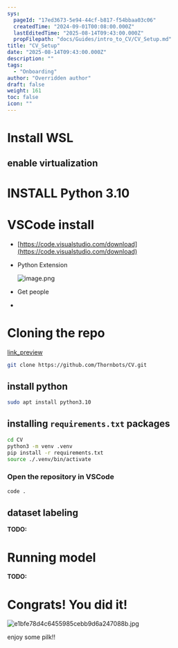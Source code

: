 ```yaml
---
sys:
  pageId: "17ed3673-5e94-44cf-b817-f54bbaa03c06"
  createdTime: "2024-09-01T00:08:00.000Z"
  lastEditedTime: "2025-08-14T09:43:00.000Z"
  propFilepath: "docs/Guides/intro_to_CV/CV_Setup.md"
title: "CV_Setup"
date: "2025-08-14T09:43:00.000Z"
description: ""
tags:
  - "Onboarding"
author: "Overridden author"
draft: false
weight: 161
toc: false
icon: ""
---
```


# Install WSL

## enable virtualization

# INSTALL Python 3.10

# VSCode install

- [https://code.visualstudio.com/download](https://code.visualstudio.com/download)
- Python Extension

	![image.png](https://prod-files-secure.s3.us-west-2.amazonaws.com/d518164a-d88e-44d1-a4ee-3adb3bd8bce0/d82b6650-a5e4-4d3c-b8c9-93d817dae00e/image.png?X-Amz-Algorithm=AWS4-HMAC-SHA256&X-Amz-Content-Sha256=UNSIGNED-PAYLOAD&X-Amz-Credential=ASIAZI2LB4666LFFZBSA%2F20250815%2Fus-west-2%2Fs3%2Faws4_request&X-Amz-Date=20250815T004431Z&X-Amz-Expires=3600&X-Amz-Security-Token=IQoJb3JpZ2luX2VjEAkaCXVzLXdlc3QtMiJIMEYCIQCTJLBycESfnCTtK0XEB6Y5P9j3U32FIXddZnM89o5slwIhAMEgakyaM9MsFRgpDj10U5e2GO%2FNhJ5iOpQ4MBduTxmeKv8DCFIQABoMNjM3NDIzMTgzODA1IgxnMde03MhmCS%2FeRl8q3APAp8SWjUej7yr8g48gQnBC8z%2FOxUBRRvfKiQ%2BSNWMRXepblrdR%2F1B9PyLc%2B2Y7N5QSjWttn8yQW2A9eHzKfBhEo2BMjS7FmlzAtKSvmtuXlBcmw%2FXr85o%2F4ZTZAZ4pjPo%2B08YlHBaTyaMb8jhqvqGnypHYFiK321A7SzyVyOn63HQKXiP31%2B6rTV%2BJqGeaYh0AZ8CR3lGQYQIiQCYs9fCSGnxOtjU0wlpV02ZnjXQvgupNkjsENCHlVoGra2Uq3jZCAe9VMtpqgaJrdP%2F9ogIam0JIO3B7BnWJoe0atAvEnfP6uJqFkj2LOZbZgTKUJHY6tybDWSSY5M5xWFT1kXdb0BHmdSZ9ny1%2BR43HpcgXIZb0Oik08gB72lvoHyAtPgIj%2FURutAYv%2BAubeaff9ZnsHLKTHiAQfEYZ6F%2ByeL1V6td57YipfNy2pzxS3zCLmRsiVYd9DVwQmejouG9uyv7la6JCNV2etziVquWHJLh%2Bodtcv5CqgskbDWzyaZJdool%2Bq5YuDIfXZD4SZQ0zw7J5tnAOcczW%2F%2FbQbk%2B1apeQlb9qGfLR1o8HC2ATH4%2FnEiZNZ2zxDACD65S0tpdGm3ZeH%2FuyZFjLxfm2aBl65GNiINXeKDIm%2Bp8yd0eP0TC7%2FfnEBjqkAbPmxk0khY19zWk%2Fwbi6rb1N98ein6tYUIpIbEGbGX67MkXXbT%2B%2B8YNt45cHVEOWDl6SjCbvdfrKStkVJcrAs%2FG%2BtaHKfPn8mhTnkKCEEaHVui4eFV80PfACRT8jBhIaU%2FlPlgvAgJ%2BeLe4vM2k6mplFvGPuEnV%2BOaxPIpn8ebsiu9vyUcbyxTlm5DreFM0asC9GgafOmkwamOBW5aWJh00aU%2BqJ&X-Amz-Signature=35c9cf1cf1870ce944194a6a232c2410ef983c73c424cbf84c7fb3881121bc03&X-Amz-SignedHeaders=host&x-amz-checksum-mode=ENABLED&x-id=GetObject)
- Get people
- 

# Cloning the repo

[link_preview](https://github.com/Thornbots/CV/)

```bash
git clone https://github.com/Thornbots/CV.git
```

## install python

```bash
sudo apt install python3.10
```

## installing `requirements.txt` packages

```bash
cd CV
python3 -m venv .venv
pip install -r requirements.txt
source ./.venv/bin/activate
```

### Open the repository in VSCode

```bash
code .
```

## dataset labeling  

**TODO:**

# Running model

**TODO:**

# Congrats! You did it!

![e1bfe78d4c6455985cebb9d6a247088b.jpg](https://prod-files-secure.s3.us-west-2.amazonaws.com/d518164a-d88e-44d1-a4ee-3adb3bd8bce0/7d1ce04e-65d6-40c8-814d-754280e9515a/e1bfe78d4c6455985cebb9d6a247088b.jpg?X-Amz-Algorithm=AWS4-HMAC-SHA256&X-Amz-Content-Sha256=UNSIGNED-PAYLOAD&X-Amz-Credential=ASIAZI2LB466UPGE4FVA%2F20250815%2Fus-west-2%2Fs3%2Faws4_request&X-Amz-Date=20250815T004430Z&X-Amz-Expires=3600&X-Amz-Security-Token=IQoJb3JpZ2luX2VjEAkaCXVzLXdlc3QtMiJIMEYCIQDs%2BN1SeB6AlM7va9QWufL0zQuXujXh36eNuNdf2eVltgIhALaM0tJF%2FnhMcFo2aFsqPxLSX2rz6y5a4TO%2FVJbs7vh7Kv8DCFIQABoMNjM3NDIzMTgzODA1IgwZKWTaPeKPYDUo%2FxQq3AN7SZoU6iBl88%2FSelejNhHfSK%2FjF2eGme4EqcqKf7pW2CNNiLWUkJF2bnB9cAt%2FALr6ONoCUUYIWf6FRc0krLIv%2FVEyZu3Dnn0d%2BhWRlWS37CyE%2B%2FDINdX4ZTrHgX3e1oyzm3%2Bn3JDYW20p7P%2BoonX2DcEXdEcn%2BI3BY5rRl0pakb8gkERIoTBTu3AXe483cg0XqB34iJP2ZkJidBmYGCY47HkgKcQK1tRod7H68DWmP3ZjKeijX%2BPiHGBYDQ6PwSO68UVCJNX5QnGdx5vkyG%2BH6qRma1SClZcynXRf6k5xZV3fGwnAmKhBwtfipe0ldUQ9cA4q8VX1BLbDoBXEJxN8j6EDXS6DcssKEgzKeDwazClN1efLdrM18LeKZRg3w3Eb7JxwwNTyNUQfzutlMafrnivePAv5vBS81791y624s6v3uuORLSHFoziX%2BRepqeny8u%2FBjv5VUlNYPul1p%2BUBTqqT8IHmLwk89ZnEtpinTJAjO1OrlvXwNefhRdswrsqrZvh1JbB4J9dxr7eMkYdmev024wjwFipcPA4ITfgaTFArjPEKrBdc03rQ6N7Cg0A%2BXA8Ypmh9V8cDzRo0tUuAnsBuOe9lM76QwwU%2FdPGjxTm8ODChfP7%2F1cqJVTDA%2FPnEBjqkAckQEenqOhhhM6QqVSnwj5v9m8Ekzh8sdD%2FShDdut%2BlIPJ0DFJir3cWUnNnBqhx3RXrKEDPM3GURIkSOK9rs1i3oYitR08AOY%2BlKRa%2FV1LUIEvoTJ8LrICUTUtSFyknC7%2BrIOvME3d2ys9w6j6dt%2B5Np6Vcfc3N5NuGWi7obv7wP1zUc0c61tJGGx%2F1qBu2PW7dXlKulO6TDrEhXNCFvR8OF9XM1&X-Amz-Signature=464879bd0d68946e78187481e5bf13dec6ce85b08cee5f5fa72e0ecfaa06f91f&X-Amz-SignedHeaders=host&x-amz-checksum-mode=ENABLED&x-id=GetObject)

enjoy some pilk!!
